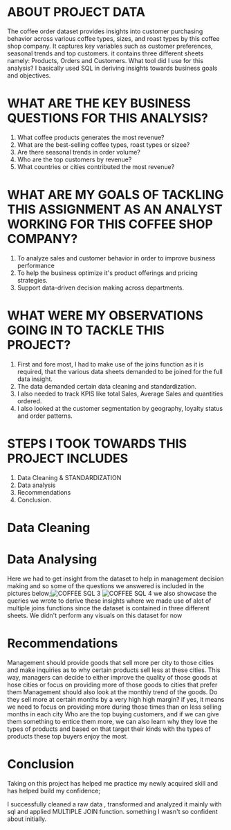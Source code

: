 # ABOUT PROJECT DATA
The coffee order dataset provides insights into customer purchasing behavior across various coffee types, sizes, and roast types by this coffee shop company. It captures key variables such as customer preferences, seasonal trends and top customers. it contains three different sheets namely: Products, Orders and Customers.
What tool did I use for this analysis? I basically used SQL in deriving insights towards business goals and objectives.

# WHAT ARE THE KEY BUSINESS QUESTIONS FOR THIS ANALYSIS?
1. What coffee products generates the most revenue?
2. What are the best-selling coffee types, roast types or sizee?
3. Are there seasonal trends in order volume?
4. Who are the top customers by revenue?
5. What countries or cities contributed the most revenue?

# WHAT ARE MY GOALS OF TACKLING THIS ASSIGNMENT AS AN ANALYST WORKING FOR THIS COFFEE SHOP COMPANY?
1. To analyze sales and customer behavior in order to improve business performance
2. To help the business optimize it's product offerings and pricing strategies.
3. Support data-driven decision making across departments.

# WHAT WERE MY OBSERVATIONS GOING IN TO TACKLE THIS PROJECT?
1. First and fore most, I had to make use of the joins function as it is required, that the various data sheets demanded to be joined for the full data insight.
2. The data demanded certain data cleaning and standardization.
3. I also needed to track KPIS like total Sales, Average Sales and quantities ordered.
4. I also looked at the customer segmentation by geography, loyalty status and order patterns.

# STEPS I TOOK TOWARDS THIS PROJECT INCLUDES

1. Data Cleaning & STANDARDIZATION
2. Data analysis
3. Recommendations
4. Conclusion.

# Data Cleaning



# Data Analysing

Here we had to get insight from the dataset to help in management decision making and so some of the questions we answered is included in the pictures below;![COFFEE SQL 3](https://github.com/user-attachments/assets/d4e12312-f829-40ee-beb5-40402a8f9ce6)
![COFFEE SQL 4](https://github.com/user-attachments/assets/afef5f0c-0f9a-4298-b3d0-c2a5912c88c2)
we also showcase the queries we wrote to derive these insights where we made use of alot of multiple joins functions since the dataset is contained in three different sheets.
We didn't perform any visuals on this dataset for now

# Recommendations
Management should provide goods that sell more per city to those cities and make inquiries as to why certain products sell less at these cities. This way, managers can decide to either improve the quality of those goods at hose cities or focus on providing more of those goods to cities that prefer them
Management should also look at the monthly trend of the goods. Do they sell more at certain months by a very high high margin? if yes, it means we need to focus on providing more during those times than on less selling months in each city
Who are the top buying customers, and if we can give them something to entice them more, we can also learn why they love the types of products and based on that target their kinds with the types of products these top buyers enjoy the most.

# Conclusion

Taking on this project has helped me practice my newly acquired skill and has helped build my confidence;

I successfully cleaned a raw data , transformed and analyzed it mainly with sql and applied MULTIPLE JOIN function. something I wasn't so confident about initially.
